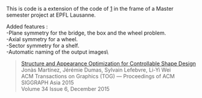 This is code is a extension of the code of [1] in the frame of a Master semester project at EPFL Lausanne.

Added features :\
  -Plane symmetry for the bridge, the box and the wheel problem.\
  -Axial symmetry for a wheel. \
  -Sector symmetry for a shelf.\
  -Automatic naming of the output images\

> [Structure and Appearance Optimization for Controllable Shape Design][1]<br>
> Jonàs Martínez, Jérémie Dumas, Sylvain Lefebvre, Li-Yi Wei<br>
> ACM Transactions on Graphics (TOG) — Proceedings of ACM SIGGRAPH Asia 2015<br>
> Volume 34 Issue 6, December 2015

[1]: https://sites.google.com/site/jonasmartinezbayona/structure_appearance
